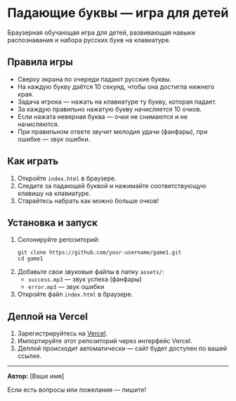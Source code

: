 # Падающие буквы — игра для детей

Браузерная обучающая игра для детей, развивающая навыки распознавания и набора русских букв на клавиатуре.

## Правила игры
- Сверху экрана по очереди падают русские буквы.
- На каждую букву даётся 10 секунд, чтобы она достигла нижнего края.
- Задача игрока — нажать на клавиатуре ту букву, которая падает.
- За каждую правильно нажатую букву начисляется 10 очков.
- Если нажата неверная буква — очки не снимаются и не начисляются.
- При правильном ответе звучит мелодия удачи (фанфары), при ошибке — звук ошибки.

## Как играть
1. Откройте `index.html` в браузере.
2. Следите за падающей буквой и нажимайте соответствующую клавишу на клавиатуре.
3. Старайтесь набрать как можно больше очков!

## Установка и запуск
1. Склонируйте репозиторий:
   ```
   git clone https://github.com/your-username/game1.git
   cd game1
   ```
2. Добавьте свои звуковые файлы в папку `assets/`:
   - `success.mp3` — звук успеха (фанфары)
   - `error.mp3` — звук ошибки
3. Откройте файл `index.html` в браузере.

## Деплой на Vercel
1. Зарегистрируйтесь на [Vercel](https://vercel.com/).
2. Импортируйте этот репозиторий через интерфейс Vercel.
3. Деплой происходит автоматически — сайт будет доступен по вашей ссылке.

---

**Автор:** [Ваше имя]

Если есть вопросы или пожелания — пишите! 